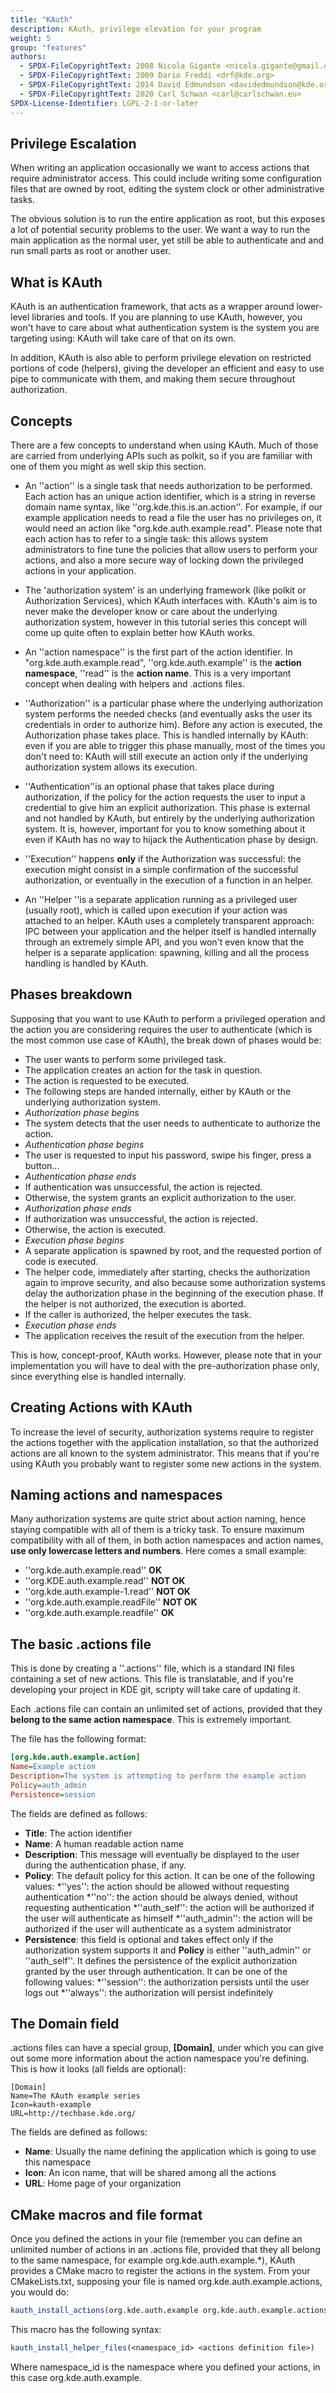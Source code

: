 ```yaml
---
title: "KAuth"
description: KAuth, privilege elevation for your program
weight: 5
group: "features"
authors:
  - SPDX-FileCopyrightText: 2008 Nicola Gigante <nicola.gigante@gmail.com>
  - SPDX-FileCopyrightText: 2009 Dario Freddi <drf@kde.org>
  - SPDX-FileCopyrightText: 2014 David Edmundson <davidedmundson@kde.org>
  - SPDX-FileCopyrightText: 2020 Carl Schwan <carl@carlschwan.eu>
SPDX-License-Identifier: LGPL-2-1-or-later
---
```


## Privilege Escalation

When writing an application occasionally we want to access actions that require administrator access. This could include writing some configuration files that are owned by root, editing the system clock or other administrative tasks.

The obvious solution is to run the entire application as root, but this exposes a lot of potential security problems to the user. We want a way to run the main application as the normal user, yet still be able to authenticate and and run small parts as root or another user.

## What is KAuth

KAuth is an authentication framework, that acts as a wrapper around lower-level libraries and tools. If you are planning to use KAuth, however, you won't have to care about what authentication system is the system you are targeting using: KAuth will take care of that on its own.

In addition, KAuth is also able to perform privilege elevation on restricted portions of code (helpers), giving the developer an efficient and easy to use pipe to communicate with them, and making them secure throughout authorization.

## Concepts

There are a few concepts to understand when using KAuth. Much of those are carried from underlying APIs such as polkit, so if you are familiar with one of them you might as well skip this section.

* An ''action'' is a single task that needs authorization to be performed. Each action has an unique action identifier, which is a string in reverse domain name syntax, like ''org.kde.this.is.an.action''. For example, if our example application needs to read a file the user has no privileges on, it would need an action like "org.kde.auth.example.read". Please note that each action has to refer to a single task: this allows system administrators to fine tune the policies that allow users to perform your actions, and also a more secure way of locking down the privileged actions in your application.

* The 'authorization system' is an underlying framework (like polkit or Authorization Services), which KAuth interfaces with. KAuth's aim is to never make the developer know or care about the underlying authorization system, however in this tutorial series this concept will come up quite often to explain better how KAuth works.

* An ''action namespace'' is the first part of the action identifier. In "org.kde.auth.example.read", ''org.kde.auth.example'' is the **action namespace**, ''read'' is the **action name**. This is a very important concept when dealing with helpers and .actions files.

* ''Authorization'' is a particular phase where the underlying authorization system performs the needed checks (and eventually asks the user its credentials in order to authorize him). Before any action is executed, the Authorization phase takes place. This is handled internally by KAuth: even if you are able to trigger this phase manually, most of the times you don't need to: KAuth will still execute an action only if the underlying authorization system allows its execution.

* ''Authentication''is an optional phase that takes place during authorization, if the policy for the action requests the user to input a credential to give him an explicit authorization. This phase is external and not handled by KAuth, but entirely by the underlying authorization system. It is, however, important for you to know something about it even if KAuth has no way to hijack the Authentication phase by design.

* ''Execution'' happens **only** if the Authorization was successful: the execution might consist in a simple confirmation of the successful authorization, or eventually in the execution of a function in an helper.

* An ''Helper ''is a separate application running as a privileged user (usually root), which is called upon execution if your action was attached to an helper. KAuth uses a completely transparent approach: IPC between your application and the helper itself is handled internally through an extremely simple API, and you won't even know that the helper is a separate application: spawning, killing and all the process handling is handled by KAuth.

## Phases breakdown

Supposing that you want to use KAuth to perform a privileged operation and the action you are considering requires the user to authenticate (which is the most common use case of KAuth), the break down of phases would be:

* The user wants to perform some privileged task.
* The application creates an action for the task in question.
* The action is requested to be executed.
* The following steps are handed internally, either by KAuth or the underlying authorization system.
* *Authorization phase begins*
* The system detects that the user needs to authenticate to authorize the action.
* *Authentication phase begins*
* The user is requested to input his password, swipe his finger, press a button...
* *Authentication phase ends*
* If authentication was unsuccessful, the action is rejected.
* Otherwise, the system grants an explicit authorization to the user.
* *Authorization phase ends*
* If authorization was unsuccessful, the action is rejected.
* Otherwise, the action is executed.
* *Execution phase begins*
* A separate application is spawned by root, and the requested portion of code is executed.
* The helper code, immediately after starting, checks the authorization again to improve security, and also because some authorization systems delay the authorization phase in the beginning of the execution phase. If the helper is not authorized, the execution is aborted.
* If the caller is authorized, the helper executes the task.
* *Execution phase ends*
* The application receives the result of the execution from the helper.

This is how, concept-proof, KAuth works. However, please note that in your implementation you will have to deal with the pre-authorization phase only, since everything else is handled internally.

## Creating Actions with KAuth

To increase the level of security, authorization systems require to register the actions together with the application installation, so that the authorized actions are all known to the system administrator. This means that if you're using KAuth you probably want to register some new actions in the system.

## Naming actions and namespaces

Many authorization systems are quite strict about action naming, hence staying compatible with all of them is a tricky task. To ensure maximum compatibility with all of them, in both action namespaces and action names, **use only lowercase letters and numbers**. Here comes a small example:

* ''org.kde.auth.example.read'' **OK**
* ''org.KDE.auth.example.read'' **NOT OK**
* ''org.kde.auth.example-1.read'' **NOT OK**
* ''org.kde.auth.example.readFile'' **NOT OK**
* ''org.kde.auth.example.readfile'' **OK**

## The basic .actions file

This is done by creating a ''.actions'' file, which is a standard INI files containing a set of new actions. This file is translatable, and if you're developing your project in KDE git, scripty will take care of updating it.

Each .actions file can contain an unlimited set of actions, provided that they **belong to the same action namespace**. This is extremely important.

The file has the following format:

```ini
[org.kde.auth.example.action]
Name=Example action
Description=The system is attempting to perform the example action
Policy=auth_admin
Persistence=session
```

The fields are defined as follows:

* **Title**: The action identifier
* **Name**: A human readable action name
* **Description**: This message will eventually be displayed to the user during the authentication phase, if any.
* **Policy**: The default policy for this action. It can be one of the following values:
  *''yes'': the action should be allowed without requesting authentication
  *''no'': the action should be always denied, without requesting authentication
  *''auth_self'': the action will be authorized if the user will authenticate as himself
  *''auth_admin'': the action will be authorized if the user will authenticate as a system administrator
* **Persistence**: this field is optional and takes effect only if the authorization system supports it and **Policy** is either ''auth_admin'' or ''auth_self''. It defines the persistence of the explicit authorization granted by the user through authentication. It can be one of the following values:
  *''session'': the authorization persists until the user logs out
  *''always'': the authorization will persist indefinitely

## The Domain field

.actions files can have a special group, **[Domain]**, under which you can give out some more information about the action namespace you're defining. This is how it looks (all fields are optional):

```init
[Domain]
Name=The KAuth example series
Icon=kauth-example
URL=http://techbase.kde.org/
```

The fields are defined as follows:

* **Name**: Usually the name defining the application which is going to use this namespace
* **Icon**: An icon name, that will be shared among all the actions
* **URL**: Home page of your organization

## CMake macros and file format

Once you defined the actions in your file (remember you can define an unlimited number of actions in an .actions file, provided that they all belong to the same namespace, for example org.kde.auth.example.*), KAuth provides a CMake macro to register the actions in the system. From your CMakeLists.txt, supposing your file is named org.kde.auth.example.actions, you would do:

```cmake
kauth_install_actions(org.kde.auth.example org.kde.auth.example.actions)
```

This macro has the following syntax:

```cmake
kauth_install_helper_files(<namespace_id> <actions definition file>)
```

Where namespace_id is the namespace where you defined your actions, in this case org.kde.auth.example.

